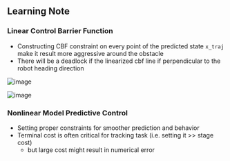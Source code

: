 ## Learning Note

### Linear Control Barrier Function
- Constructing CBF constraint on every point of the predicted state `x_traj` make it result more aggressive around the obstacle
- There will be a deadlock if the linearized cbf line if perpendicular to the robot heading direction


![image](https://github.com/user-attachments/assets/959023a1-ac94-42c2-9bfa-abc6d428a599)

![image](https://github.com/user-attachments/assets/1e7524f3-42f2-4c3a-81ce-ac8066ba61d0)

### Nonlinear Model Predictive Control
- Setting proper constraints for smoother prediction and behavior
- Terminal cost is often critical for tracking task (i.e. setting it >> stage cost)
  - but large cost might result in numerical error
